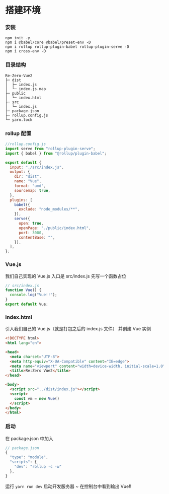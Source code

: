 # 搭建环境

### 安装
```shell
npm init -y
npm i @babel/core @babel/preset-env -D
npm i rollup rollup-plugin-babel rollup-plugin-serve -D
npm i cross-env -D
```
### 目录结构
```
Re-Zero-Vue2
├─ dist
│  ├─ index.js
│  └─ index.js.map
├─ public
│  └─ index.html
├─ src
│  └─ index.js
├─ package.json
├─ rollup.config.js
└─ yarn.lock

```
### rollup 配置
```js
//rollup.config.js
import serve from "rollup-plugin-serve";
import { babel } from "@rollup/plugin-babel";

export default {
  input: "./src/index.js",
  output: {
    dir: "dist",
    name: "Vue",
    format: "umd",
    sourcemap: true,
  },
  plugins: [
    babel({
      exclude: "node_modules/**",
    }),
    serve({
      open: true,
      openPage: "./public/index.html",
      port: 3000,
      contentBase: "",
    }),
  ],
};
```
### Vue.js
我们自己实现的 Vue.js 入口是 src/index.js
先写一个函数占位
```js
// src/index.js
function Vue() {
  console.log("Vue!!");
}
export default Vue;

```
### index.html
引入我们自己的 Vue.js（就是打包之后的 index.js 文件）
并创建 Vue 实例
```html
<!DOCTYPE html>
<html lang="en">

<head>
  <meta charset="UTF-8">
  <meta http-equiv="X-UA-Compatible" content="IE=edge">
  <meta name="viewport" content="width=device-width, initial-scale=1.0">
  <title>Re:Zero Vue2</title>
</head>

<body>
  <script src="../dist/index.js"></script>
  <script>
    const vm = new Vue()
  </script>
</body>
</html>
```
### 启动
在 package.json 中加入
```js
// package.json
{
  "type": "module",
  "scripts": {
    "dev": "rollup -c -w"
  },
}
```
运行 `yarn run dev`
启动开发服务器 ~
在控制台中看到输出 Vue!!
